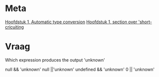 # Meta

[Hoofdstuk 1, Automatic type conversion](https://dwa-courses.firebaseapp.com/01_values.html#h_AY+YGu6qyM)
[Hoofdstuk 1, section over 'short-cricuiting](https://dwa-courses.firebaseapp.com/01_values.html#i_3jN0iK4yKW)

# Vraag

Which expression produces the output 'unknown'

null && 'unknown'
null ||'unknown'
undefined && 'unknown'
0 || 'unknown'
